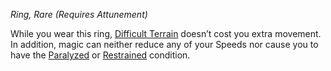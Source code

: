 _Ring, Rare (Requires Attunement)_

While you wear this ring, [Difficult Terrain](https://www.dndbeyond.com/sources/dnd/free-rules/rules-glossary#DifficultTerrain) doesn’t cost you extra movement. In addition, magic can neither reduce any of your Speeds nor cause you to have the [Paralyzed](https://www.dndbeyond.com/sources/dnd/free-rules/rules-glossary#ParalyzedCondition) or [Restrained](https://www.dndbeyond.com/sources/dnd/free-rules/rules-glossary#RestrainedCondition) condition.